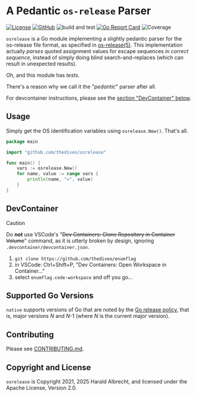 <!-- markdownlint-disable-next-line MD022 -->
# A Pedantic `os-release` Parser

[![License](https://img.shields.io/github/license/thediveo/osrelease)](https://img.shields.io/github/license/thediveo/osrelease)
[![GitHub](https://img.shields.io/github/license/thediveo/osrelease)](https://img.shields.io/github/license/thediveo/osrelease)
![build and test](https://github.com/thediveo/osrelease/actions/workflows/buildandtest.yaml/badge.svg?branch=master)
[![Go Report Card](https://goreportcard.com/badge/github.com/thediveo/osrelease)](https://goreportcard.com/report/github.com/thediveo/osrelease)
![Coverage](https://img.shields.io/badge/Coverage-100.0%25-brightgreen)

`osrelease` is a Go module implementing a slightly pedantic parser for the
os-release file format, as specified in
[os-release(5)](https://www.freedesktop.org/software/systemd/man/os-release.html).
This implementation actually _parses_ quoted assignment values for escape
sequences in _correct sequence_, instead of simply doing blind
search-and-replaces (which can result in unexpected results).

Oh, and this module has _tests_.

There's a reason why we call it the "_pedantic_" parser after all.

For devcontainer instructions, please see the [section "DevContainer"
below](#devcontainer).

## Usage

Simply get the OS identification variables using `osrelease.New()`. That's all.

```go
package main

import "github.com/thediveo/osrelease"

func main() {
    vars := osrelease.New()
    for name, value := range vars {
        println(name, "=", value)
    }
}
```

## DevContainer

> [!CAUTION]
>
> Do **not** use VSCode's "~~Dev Containers: Clone Repository in Container
> Volume~~" command, as it is utterly broken by design, ignoring
> `.devcontainer/devcontainer.json`.

1. `git clone https://github.com/thediveo/enumflag`
2. in VSCode: Ctrl+Shift+P, "Dev Containers: Open Workspace in Container..."
3. select `enumflag.code-workspace` and off you go...

## Supported Go Versions

`native` supports versions of Go that are noted by the [Go release
policy](https://golang.org/doc/devel/release.html#policy), that is, major
versions _N_ and _N_-1 (where _N_ is the current major version).

## Contributing

Please see [CONTRIBUTING.md](CONTRIBUTING.md).

## Copyright and License

`osrelease` is Copyright 2021, 2025 Harald Albrecht, and licensed under the
Apache License, Version 2.0.
